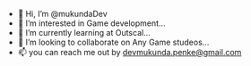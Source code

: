 - 👋 Hi, I’m @mukundaDev
- 👀 I’m interested in Game development...
- 🌱 I’m currently learning at Outscal...
- 💞️ I’m looking to collaborate on Any Game studeos...
- 📫 you can reach  me out by devmukunda.penke@gmail.com

<!---
mukundaDev/mukundaDev is a ✨ special ✨ repository because its `README.md` (this file) appears on your GitHub profile.
You can click the Preview link to take a look at your changes.
--->
